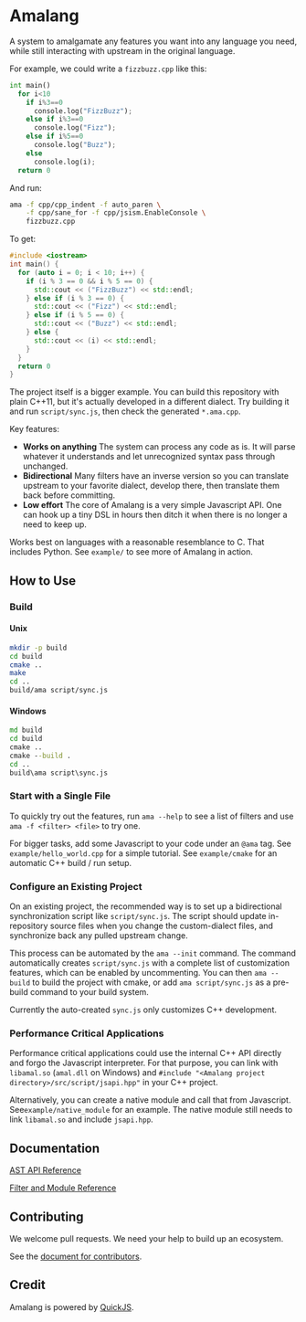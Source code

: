# Amalang

A system to amalgamate any features you want into any language you need, while still interacting with upstream in the original language.

For example, we could write a `fizzbuzz.cpp` like this:

```Python
int main()
  for i<10
    if i%3==0
      console.log("FizzBuzz");
    else if i%3==0
      console.log("Fizz");
    else if i%5==0
      console.log("Buzz");
    else
      console.log(i);
  return 0
```

And run:
```sh
ama -f cpp/cpp_indent -f auto_paren \
    -f cpp/sane_for -f cpp/jsism.EnableConsole \
    fizzbuzz.cpp
```

To get:
```C++
#include <iostream>
int main() {
  for (auto i = 0; i < 10; i++) {
    if (i % 3 == 0 && i % 5 == 0) {
      std::cout << ("FizzBuzz") << std::endl;
    } else if (i % 3 == 0) {
      std::cout << ("Fizz") << std::endl;
    } else if (i % 5 == 0) {
      std::cout << ("Buzz") << std::endl;
    } else {
      std::cout << (i) << std::endl;
    }
  }
  return 0
}
```

The project itself is a bigger example. You can build this repository with plain C++11, but it's actually developed in a different dialect. Try building it and run `script/sync.js`, then check the generated `*.ama.cpp`.

Key features:
- **Works on anything** The system can process any code as is. It will parse whatever it understands and let unrecognized syntax pass through unchanged.
- **Bidirectional** Many filters have an inverse version so you can translate upstream to your favorite dialect, develop there, then translate them back before committing.
- **Low effort** The core of Amalang is a very simple Javascript API. One can hook up a tiny DSL in hours then ditch it when there is no longer a need to keep up.

Works best on languages with a reasonable resemblance to C. That includes Python. See `example/` to see more of Amalang in action.

## How to Use

### Build

#### Unix

```sh
mkdir -p build
cd build
cmake ..
make
cd ..
build/ama script/sync.js
```

#### Windows

```bat
md build
cd build
cmake ..
cmake --build .
cd ..
build\ama script\sync.js
```

### Start with a Single File

To quickly try out the features, run `ama --help` to see a list of filters and use `ama -f <filter> <file>` to try one.

For bigger tasks, add some Javascript to your code under an `@ama` tag. See `example/hello_world.cpp` for a simple tutorial. See `example/cmake` for an automatic C++ build / run setup.

### Configure an Existing Project

On an existing project, the recommended way is to set up a bidirectional synchronization script like `script/sync.js`. The script should update in-repository source files when you change the custom-dialect files, and synchronize back any pulled upstream change.

This process can be automated by the `ama --init` command. The command automatically creates `script/sync.js` with a complete list of customization features, which can be enabled by uncommenting. You can then `ama --build` to build the project with cmake, or add `ama script/sync.js` as a pre-build command to your build system.

Currently the auto-created `sync.js` only customizes C++ development.

### Performance Critical Applications

Performance critical applications could use the internal C++ API directly and forgo the Javascript interpreter. For that purpose, you can link with `libamal.so` (`amal.dll` on Windows) and `#include "<Amalang project directory>/src/script/jsapi.hpp"` in your C++ project.

Alternatively, you can create a native module and call that from Javascript. See`example/native_module` for an example. The native module still needs to link `libamal.so` and include `jsapi.hpp`.

## Documentation

[AST API Reference](doc/api_node.md)

[Filter and Module Reference](doc/api_module.md)

## Contributing

We welcome pull requests. We need your help to build up an ecosystem.

See the [document for contributors](doc/contrib.md).

## Credit

Amalang is powered by [QuickJS](https://bellard.org/quickjs/).
